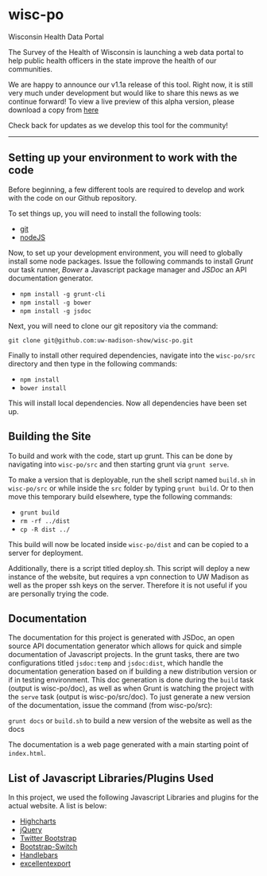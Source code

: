 wisc-po
=======

Wisconsin Health Data Portal

The Survey of the Health of Wisconsin is launching a web data portal to help
public health officers in the state improve the health of our communities.

We are happy to announce our v1.1a release of this tool. Right now, it is still
very much under development but would like to share this news as we continue
forward! To view a live preview of this alpha version, please download a copy from [here](https://github.com/uw-madison-show/wisc-po/releases/tag/v1.1-a "Version 1.1a Release")

Check back for updates as we develop this tool for the community!

***

Setting up your environment to work with the code
-----

Before beginning, a few different tools are required to develop and work with
the code on our Github repository.

To set things up, you will need to install the following tools:
- [git](http://git-scm.com/downloads "Git")
- [nodeJS](http://nodejs.org/download/ "nodeJS")

Now, to set up your development environment, you will need to globally install
some node packages. Issue the following commands to install _Grunt_ our task runner,
_Bower_ a Javascript package manager and _JSDoc_ an API documentation generator.

- `npm install -g grunt-cli`
- `npm install -g bower`
- `npm install -g jsdoc`

Next, you will need to clone our git repository via the command:

`git clone git@github.com:uw-madison-show/wisc-po.git`

Finally to install other required dependencies, navigate into the `wisc-po/src`
directory and then type in the following commands:

- `npm install`
- `bower install`

This will install local dependencies. Now all dependencies have been set up.

Building the Site
-----

To build and work with the code, start up grunt. This can be done by navigating
into `wisc-po/src` and then starting grunt via `grunt serve`.

To make a version that is deployable, run the shell script named `build.sh` in
`wisc-po/src` or while inside the `src` folder by typing `grunt build`. Or to
then move this temporary build elsewhere, type the following commands:
- `grunt build`
- `rm -rf ../dist`
- `cp -R dist ../`

This build will now be located inside `wisc-po/dist` and can be copied to a
server for deployment.

Additionally, there is a script titled deploy.sh. This script will deploy a new
instance of the website, but requires a vpn connection to UW Madison as well as
the proper ssh keys on the server. Therefore it is not useful if you are
personally trying the code.

Documentation
-----

The documentation for this project is generated with JSDoc, an open source API
documentation generator which allows for quick and simple documentation of
Javascript projects. In the grunt tasks, there are two configurations titled
`jsdoc:temp` and `jsdoc:dist`, which handle the documentation generation based on
if building a new distribution version or if in testing environment. This doc generation is
done during the `build` task (output is wisc-po/doc), as well as when Grunt is
watching the project with the `serve` task (output is wisc-po/src/doc). To just
generate a new version of the documentation, issue the command (from wisc-po/src):

`grunt docs` or `build.sh` to build a new version of the website as well as the docs

The documentation is a web page generated with a main starting point of `index.html`.

List of Javascript Libraries/Plugins Used
-----

In this project, we used the following Javascript Libraries and plugins for the
actual website. A list is below:

- [Highcharts](http://www.highcharts.com/ "Highcharts")
- [jQuery](http://jquery.com/ "jQuery")
- [Twitter Bootstrap](http://getbootstrap.com/ "Twitter Bootstrap")
- [Bootstrap-Switch](http://www.bootstrap-switch.org/ "Boostrap-Switch")
- [Handlebars](http://handlebarsjs.com/ "Handlebars")
- [excellentexport](https://github.com/jmaister/excellentexport "excellentexport")
